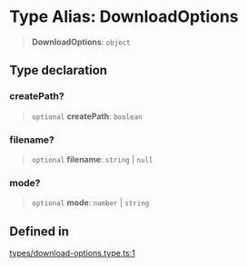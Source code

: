 # Type Alias: DownloadOptions

> **DownloadOptions**: `object`

## Type declaration

### createPath?

> `optional` **createPath**: `boolean`

### filename?

> `optional` **filename**: `string` \| `null`

### mode?

> `optional` **mode**: `number` \| `string`

## Defined in

[types/download-options.type.ts:1](https://github.com/LabO8/nestjs-s3/blob/1543c2d00f94450144b62a41101481b695225e3d/src/types/download-options.type.ts#L1)
